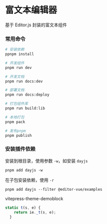 # 富文本编辑器

基于 Editor.js 封装的富文本组件


### 常用命令

```bash
# 安装依赖
ppnpm install

# 开发组件
pnpm run dev

# 开发文档
pnpm run docs:dev

# 部署文档
pnpm run docs:deploy

# 打包组件库
pnpm run build:lib

# 本地打包
pnpm pack

# 发布pnpm
pnpm publish

```

### 安装插件依赖

安装到根目录，使用参数 `-w`，如安装 `dayjs`

```shell
pnpm add dayjs -w
```

在子包安装依赖，使用 `-r`

```shell
pnpm add dayjs --filter @editor-vue/examples
```

vitepress-theme-demoblock


```js
static t(s, e) {
    return ie._t(s, e);
  }
  ```
